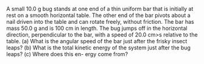 A small 10.0 g bug stands at one end of a thin uniform bar
that is initially at rest on a smooth horizontal table. The other end of
the bar pivots about a nail driven into the table and can rotate freely,
without friction. The bar has mass 50.0 g and is 100 cm in length. The
bug jumps off in the horizontal direction, perpendicular to the bar, with
a speed of 20.0 cm>s relative to the table. (a) What is the angular speed
of the bar just after the frisky insect leaps? (b) What is the total kinetic
energy of the system just after the bug leaps? (c) Where does this en-
ergy come from?